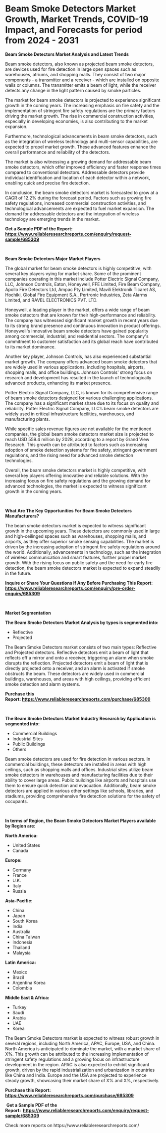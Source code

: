 <p><h1>Beam Smoke Detectors Market Growth, Market Trends, COVID-19 Impact, and Forecasts for period from 2024 - 2031</h1></p><p><strong>Beam Smoke Detectors Market Analysis and Latest Trends</strong></p>
<p><p>Beam smoke detectors, also known as projected beam smoke detectors, are devices used for fire detection in large open spaces such as warehouses, atriums, and shopping malls. They consist of two major components - a transmitter and a receiver - which are installed on opposite walls or columns. The transmitter emits a beam of light, while the receiver detects any change in the light pattern caused by smoke particles.</p><p>The market for beam smoke detectors is projected to experience significant growth in the coming years. The increasing emphasis on fire safety and the implementation of stringent fire safety regulations are the primary factors driving the market growth. The rise in commercial construction activities, especially in developing economies, is also contributing to the market expansion.</p><p>Furthermore, technological advancements in beam smoke detectors, such as the integration of wireless technology and multi-sensor capabilities, are expected to propel market growth. These advanced features enhance the overall performance and reliability of the detectors.</p><p>The market is also witnessing a growing demand for addressable beam smoke detectors, which offer improved efficiency and faster response times compared to conventional detectors. Addressable detectors provide individual identification and location of each detector within a network, enabling quick and precise fire detection.</p><p>In conclusion, the beam smoke detectors market is forecasted to grow at a CAGR of 12.2% during the forecast period. Factors such as growing fire safety regulations, increased commercial construction activities, and technological advancements are expected to fuel market expansion. The demand for addressable detectors and the integration of wireless technology are emerging trends in the market.</p></p>
<p><strong>Get a Sample PDF of the Report:&nbsp; <a href="https://www.reliableresearchreports.com/enquiry/request-sample/685309">https://www.reliableresearchreports.com/enquiry/request-sample/685309</a></strong></p>
<p>&nbsp;</p>
<p><strong>Beam Smoke Detectors Major Market Players</strong></p>
<p><p>The global market for beam smoke detectors is highly competitive, with several key players vying for market share. Some of the prominent companies operating in this market include Potter Electric Signal Company, LLC, Johnson Controls, Eaton, Honeywell, FFE Limited, Fire Beam Company, Apollo Fire Detectors Ltd, Ampac Pty Limited, Mavili Elektronik Ticaret AS, Hochiki, Global Fire Equipment S.A., Pertronic Industries, Zeta Alarms Limited, and RAVEL ELECTRONICS PVT. LTD.</p><p>Honeywell, a leading player in the market, offers a wide range of beam smoke detectors that are known for their high-performance and reliability. The company has witnessed significant market growth in recent years due to its strong brand presence and continuous innovation in product offerings. Honeywell's innovative beam smoke detectors have gained popularity among commercial, industrial, and residential sectors. The company's commitment to customer satisfaction and its global reach have contributed to its market dominance.</p><p>Another key player, Johnson Controls, has also experienced substantial market growth. The company offers advanced beam smoke detectors that are widely used in various applications, including hospitals, airports, shopping malls, and office buildings. Johnson Controls' strong focus on research and development has resulted in the launch of technologically advanced products, enhancing its market presence.</p><p>Potter Electric Signal Company, LLC, is known for its comprehensive range of beam smoke detectors designed for various challenging applications. The company has a significant market share due to its focus on quality and reliability. Potter Electric Signal Company, LLC’s beam smoke detectors are widely used in critical infrastructure facilities, warehouses, and manufacturing plants.</p><p>While specific sales revenue figures are not available for the mentioned companies, the global beam smoke detectors market size is projected to reach USD 559.4 million by 2028, according to a report by Grand View Research. This growth can be attributed to factors such as increasing adoption of smoke detection systems for fire safety, stringent government regulations, and the rising need for advanced smoke detection technologies.</p><p>Overall, the beam smoke detectors market is highly competitive, with several key players offering innovative and reliable solutions. With the increasing focus on fire safety regulations and the growing demand for advanced technologies, the market is expected to witness significant growth in the coming years.</p></p>
<p>&nbsp;</p>
<p><strong>What Are The Key Opportunities For Beam Smoke Detectors Manufacturers?</strong></p>
<p><p>The beam smoke detectors market is expected to witness significant growth in the upcoming years. These detectors are commonly used in large and high-ceilinged spaces such as warehouses, shopping malls, and airports, as they offer superior smoke sensing capabilities. The market is driven by the increasing adoption of stringent fire safety regulations around the world. Additionally, advancements in technology, such as the integration of wireless communication and smart features, further propel market growth. With the rising focus on public safety and the need for early fire detection, the beam smoke detectors market is expected to expand steadily in the future.</p></p>
<p><strong>Inquire or Share Your Questions If Any Before Purchasing This Report: <a href="https://www.reliableresearchreports.com/enquiry/pre-order-enquiry/685309">https://www.reliableresearchreports.com/enquiry/pre-order-enquiry/685309</a></strong></p>
<p>&nbsp;</p>
<p><strong>Market Segmentation</strong></p>
<p><strong>The Beam Smoke Detectors Market Analysis by types is segmented into:</strong></p>
<p><ul><li>Reflective</li><li>Projected</li></ul></p>
<p><p>The Beam Smoke Detectors market consists of two main types: Reflective and Projected detectors. Reflective detectors emit a beam of light that reflects off a mirror and onto a receiver, triggering an alarm when smoke disrupts the reflection. Projected detectors emit a beam of light that is directly projected onto a receiver, and an alarm is activated if smoke obstructs the beam. These detectors are widely used in commercial buildings, warehouses, and areas with high ceilings, providing efficient smoke detection and alarm systems.</p></p>
<p><strong>Purchase this Report:&nbsp;<a href="https://www.reliableresearchreports.com/purchase/685309">https://www.reliableresearchreports.com/purchase/685309</a></strong></p>
<p>&nbsp;</p>
<p><strong>The Beam Smoke Detectors Market Industry Research by Application is segmented into:</strong></p>
<p><ul><li>Commercial Buildings</li><li>Industrial Sites</li><li>Public Buildings</li><li>Others</li></ul></p>
<p><p>Beam smoke detectors are used for fire detection in various sectors. In commercial buildings, these detectors are installed in areas with high ceilings, such as shopping malls and offices. Industrial sites utilize beam smoke detectors in warehouses and manufacturing facilities due to their ability to cover large areas. Public buildings like airports and hospitals use them to ensure quick detection and evacuation. Additionally, beam smoke detectors are applied in various other settings like schools, libraries, and stadiums, providing comprehensive fire detection solutions for the safety of occupants.</p></p>
<p>&nbsp;</p>
<p><strong>In terms of Region, the Beam Smoke Detectors Market Players available by Region are:</strong></p>
<p>
    <p> <strong> North America: </strong>
        <ul>
            <li>United States</li>
            <li>Canada</li>
        </ul>
        </p> 
    <p> <strong> Europe: </strong>
        <ul>
            <li>Germany</li>
            <li>France</li>
            <li>U.K.</li>
            <li>Italy</li>
            <li>Russia</li>
        </ul>
        </p> 
    <p> <strong> Asia-Pacific: </strong>
        <ul>
            <li>China</li>
            <li>Japan</li>
            <li>South Korea</li>
            <li>India</li>
            <li>Australia</li>
            <li>China Taiwan</li>
            <li>Indonesia</li>
            <li>Thailand</li>
            <li>Malaysia</li>
        </ul>
        </p> 
    <p> <strong> Latin America: </strong>
        <ul>
            <li>Mexico</li>
            <li>Brazil</li>
            <li>Argentina Korea</li>
            <li>Colombia</li>
        </ul>
        </p> 
    <p> <strong> Middle East & Africa: </strong>
        <ul>
            <li>Turkey</li>
            <li>Saudi</li>
            <li>Arabia</li>
            <li>UAE</li>
            <li>Korea</li>
        </ul>
    </p>
    </p>
<p><p>The Beam Smoke Detectors market is expected to witness robust growth in several regions, including North America, APAC, Europe, USA, and China. North America is anticipated to dominate the market, with a market share of X%. This growth can be attributed to the increasing implementation of stringent safety regulations and a growing focus on infrastructure development in the region. APAC is also expected to exhibit significant growth, driven by the rapid industrialization and urbanization in countries like China and India. Europe and the USA are projected to experience steady growth, showcasing their market share of X% and X%, respectively.</p></p>
<p><strong>Purchase this Report: <a href="https://www.reliableresearchreports.com/purchase/685309">https://www.reliableresearchreports.com/purchase/685309</a></strong></p>
<p>&nbsp;<strong>Get a Sample PDF of the Report:&nbsp;&nbsp;<a href="https://www.reliableresearchreports.com/enquiry/request-sample/685309">https://www.reliableresearchreports.com/enquiry/request-sample/685309</a></strong></p>
<p><strong></strong></p>
<p>Check more reports on https://www.reliableresearchreports.com/</p>